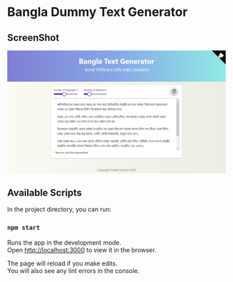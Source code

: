 # Bangla Dummy Text Generator

## ScreenShot
![bn_text_gen](https://raw.githubusercontent.com/sahapranta/bangla_dummy_text/master/bn_text.png)



## Available Scripts

In the project directory, you can run:

### `npm start`

Runs the app in the development mode.<br>
Open [http://localhost:3000](http://localhost:3000) to view it in the browser.

The page will reload if you make edits.<br>
You will also see any lint errors in the console.

